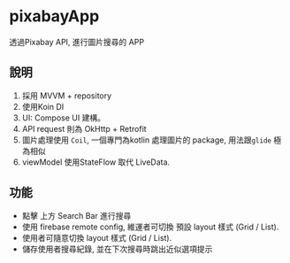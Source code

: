 # pixabayApp

透過Pixabay API, 進行圖片搜尋的 APP

## 說明

1. 採用 MVVM + repository
2. 使用Koin DI
3. UI: Compose UI 建構。
4. API request 則為 OkHttp + Retrofit
5. 圖片處理使用 `Coil`, 一個專門為kotlin 處理圖片的 package, 用法跟`glide` 極為相似
6. viewModel 使用StateFlow 取代 LiveData.

## 功能
- 點擊 上方 Search Bar 進行搜尋
- 使用 firebase remote config, 維運者可切換 預設 layout 樣式 (Grid / List).
- 使用者可隨意切換 layout 樣式 (Grid / List).
- 儲存使用者搜尋紀錄, 並在下次搜尋時跳出近似選項提示